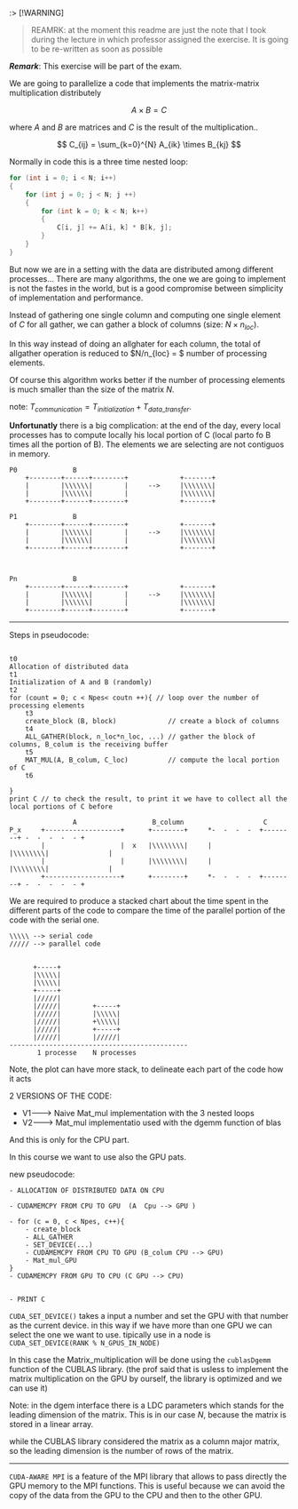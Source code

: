 :> [!WARNING]
> REAMRK: at the moment this readme are just the note that I took during the lecture in which professor assigned the exercise. 
> It is going to be re-written as soon as possible


***Remark***: This exercise will be part of the exam.

We are going to parallelize a code that implements the matrix-matrix multiplication distributely 

$$
A \times B = C
$$

where $A$ and $B$ are matrices and $C$ is the result of the multiplication..

$$
C_{ij} = \sum_{k=0}^{N} A_{ik} \times B_{kj}
$$


Normally in code this is a three time nested loop: 

```c
for (int i = 0; i < N; i++)
{
    for (int j = 0; j < N; j ++)
    {
        for (int k = 0; k < N; k++)
        {
            C[i, j] += A[i, k] * B[k, j];
        }
    }
}
```


But now we are in a setting with the data are distributed among different processes...
There are many algorithms, the one we are going to implement is not the fastes in the world, but is a good compromise between simplicity of implementation and performance.


Instead of gathering one single column and computing one single element of $C$ for all gather, we can gather a block of columns (size: $N \times n_{loc}$).

In this way instead of doing an allghater for each column, the total of allgather operation is reduced to $N/n_{loc} = $ number of processing elements.


Of course this algorithm works better if the number of processing elements is much smaller than the size of the matrix $N$.


note: $T_{communication} = T_{initialization} + T_{data\_transfer}$. 


**Unfortunatly** there is a big complication: at the end of the day, every local processes has to compute locally his local portion of C (local parto fo B times all the portion of B).  The elements we are selecting are not contiguos in memory.


```
P0              B
    +--------+------+--------+             +-------+
    |        |\\\\\\|        |     -->     |\\\\\\\|
    |        |\\\\\\|        |             |\\\\\\\|
    +--------+------+--------+             +-------+

P1              B
    +--------+------+--------+             +-------+
    |        |\\\\\\|        |     -->     |\\\\\\\|
    |        |\\\\\\|        |             |\\\\\\\|
    +--------+------+--------+             +-------+



Pn              B
    +--------+------+--------+             +-------+
    |        |\\\\\\|        |     -->     |\\\\\\\|
    |        |\\\\\\|        |             |\\\\\\\|
    +--------+------+--------+             +-------+

```



- - -  

Steps in pseudocode:

```

t0
Allocation of distributed data
t1
Initialization of A and B (randomly)
t2
for (count = 0; c < Npes< coutn ++){ // loop over the number of processing elements
    t3
    create_block (B, block)             // create a block of columns
    t4
    ALL_GATHER(block, n_loc*n_loc, ...) // gather the block of columns, B_colum is the receiving buffer
    t5
    MAT_MUL(A, B_colum, C_loc)          // compute the local portion of C
    t6
    
}
print C // to check the result, to print it we have to collect all the local portions of C before
```




```
                A                   B_column                    C 
P_x     +-------------------+      +--------+     *-  -  -  -  +--------+ -  -  -  -  - +
        |                   |  x   |\\\\\\\\|     |            |\\\\\\\\|               |
        |                   |      |\\\\\\\\|     |            |\\\\\\\\|               |
        +-------------------+      +--------+     *-  -  -  -  +--------+ -  -  -  -  - +
```




We are required to produce a stacked chart about the time spent in the different parts of the code to compare the time of the parallel portion of the code with the serial one.


```
\\\\\ --> serial code
///// --> parallel code


      +-----+
      |\\\\\|
      |\\\\\|
      +-----+
      |/////|
      |/////|        +-----+
      |/////|        |\\\\\|
      |/////|        +\\\\\|
      |/////|        +-----+
      |/////|        |/////|
---------------------------------------------
       1 processe    N processes
```




Note, the plot can have more stack, to delineate each part of the code how it acts





2 VERSIONS OF THE CODE: 

- V1---> Naive Mat_mul implementation with the 3 nested loops
- V2---> Mat_mul  implementatio used with the dgemm function of blas



And this is only for the CPU part. 

In this course we want to use also the GPU pats. 


new pseudocode:

```
- ALLOCATION OF DISTRIBUTED DATA ON CPU 

- CUDAMEMCPY FROM CPU TO GPU  (A  Cpu --> GPU ) 

- for (c = 0, c < Npes, c++){
    - create_block 
    - ALL_GATHER
    - SET_DEVICE(...)
    - CUDAMEMCPY FROM CPU TO GPU (B_colum CPU --> GPU)
    - Mat_mul_GPU
}
- CUDAMEMCPY FROM GPU TO CPU (C GPU --> CPU)


- PRINT C
```


`CUDA_SET_DEVICE()`  takes a input a number and set the GPU with that number as the current device.
in this way if we have more than one GPU we can select the one we want to use. tipically use in a node is `CUDA_SET_DEVICE(RANK % N_GPUS_IN_NODE)`


In this case the Matrix_multiplication will be done using the `cublasDgemm` function of the CUBLAS library. (the prof said that is usless to implement the matrix multiplication on the GPU by ourself, the library is optimized and we can use it)



Note: in the dgem interface there is a LDC parameters which stands for the leading dimension of the matrix. This is in our case $N$, because the matrix is stored in a linear array.

while the CUBLAS library considered the matrix as a column major matrix, so the leading dimension is the number of rows of the matrix. 


- - -


`CUDA-AWARE MPI` is a feature of the MPI library that allows to pass directly the GPU memory to the MPI functions. This is useful because we can avoid the copy of the data from the GPU to the CPU and then to the other GPU.


